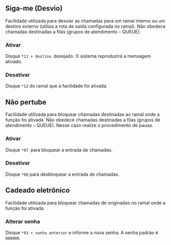 ## Siga-me (Desvio)
Facilidade utilizada para desviar as chamadas para um ramal interno ou um destino
externo (utiliza a rota de saída configurada no ramal).
Não obedece chamadas destinadas a filas (grupos de atendimento – QUEUE).
###  Ativar
Disque `*11 + destino `desejado.
O sistema reproduzirá a mensagem ativado.
### Desativar
Disque `*12` do ramal que a facilidade foi ativada.

## Não pertube
Facilidade utilizada para bloquear chamadas destinadas ao ramal onde a função foi
ativada.
Não obedece chamadas destinadas a filas (grupos de atendimento – QUEUE). Nesse caso
realize o procedimento de pausa.
### Ativar
Disque `*97 `para bloquear a entrada de chamadas.
### Desativar
Disque `*98` para desbloquear a entrada de chamadas.

## Cadeado eletrônico
Facilidade utilizada para bloquear chamadas de originadas no ramal onde a função foi
ativada.
### Alterar senha
Disque `*93 + senha anterior` e informe a nova senha.
A senha padrão é `000000`.